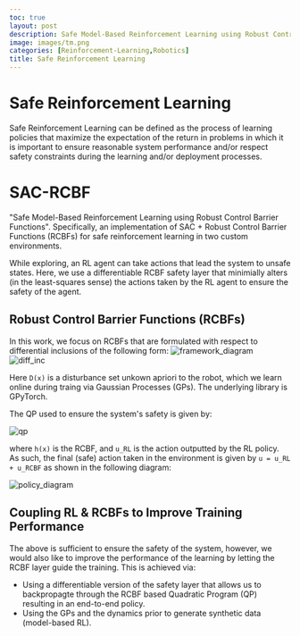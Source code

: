 ```yaml
---
toc: true
layout: post
description: Safe Model-Based Reinforcement Learning using Robust Control Barrier Functions.
image: images/tm.png
categories: [Reinforcement-Learning,Robotics]
title: Safe Reinforcement Learning
---
```

# Safe Reinforcement Learning
Safe Reinforcement Learning can be defined as the process of learning policies that maximize the expectation of the return in problems in which it is important to ensure reasonable system performance and/or respect safety constraints during the learning and/or deployment processes.

# SAC-RCBF 

"Safe  Model-Based  Reinforcement  Learning using Robust Control Barrier Functions". Specifically, an implementation of SAC + Robust Control Barrier Functions (RCBFs) for safe reinforcement learning in two custom environments.

While exploring, an RL agent can take actions that lead the system to unsafe states. Here, we use a differentiable RCBF safety layer that minimially alters (in the least-squares sense) the actions taken by the RL agent to ensure the safety of the agent.


## Robust Control Barrier Functions (RCBFs)

In this work, we focus on RCBFs that are formulated with respect to differential inclusions of the following form:
![framework_diagram](https://user-images.githubusercontent.com/42448031/168827781-e7d59ff5-5cf8-4511-b737-84d0ec30512c.png)
![diff_inc](https://user-images.githubusercontent.com/42448031/168827930-f4ea14fa-3443-4698-86d2-3ad3207996ee.png)


Here `D(x)` is a disturbance set unkown apriori to the robot, which we learn online during traing via Gaussian Processes (GPs). The underlying library is GPyTorch. 
 
The QP used to ensure the system's safety is given by:

![qp](https://user-images.githubusercontent.com/42448031/168828078-3474e18e-4832-4f9f-bfaf-d9d0103a969b.png)

where `h(x)` is the RCBF, and `u_RL` is the action outputted by the RL policy. As such, the final (safe) action taken in the environment is given by `u = u_RL + u_RCBF` as shown in the following diagram:

![policy_diagram](https://user-images.githubusercontent.com/42448031/168828289-0711a2f5-5067-4764-a1b9-f192cabebebf.png)


## Coupling RL & RCBFs to Improve Training Performance

The above is sufficient to ensure the safety of the system, however, we would also like to improve the performance of the learning by letting the RCBF layer guide the training. This is achieved via:
* Using a differentiable version of the safety layer that allows us to backpropagte through the RCBF based Quadratic Program (QP) resulting in an end-to-end policy.
* Using the GPs and the dynamics prior to generate synthetic data (model-based RL).

